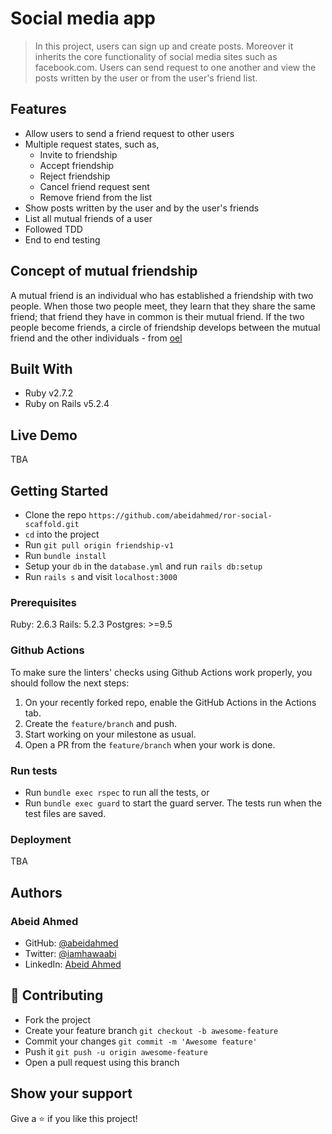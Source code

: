 # Social media app

> In this project, users can sign up and create posts. Moreover it inherits the core functionality of social media sites
> such as facebook.com. Users can send request to one another and view the posts written by the user or from the user's
> friend list.

## Features

- Allow users to send a friend request to other users
- Multiple request states, such as,
  - Invite to friendship
  - Accept friendship
  - Reject friendship
  - Cancel friend request sent
  - Remove friend from the list
- Show posts written by the user and by the user's friends
- List all mutual friends of a user
- Followed TDD
- End to end testing

## Concept of mutual friendship

A mutual friend is an individual who has established a friendship with two
people. When those two people meet, they learn that they share the same friend;
that friend they have in common is their mutual friend. If the two people become
friends, a circle of friendship develops between the mutual friend and the other
individuals - from [oel](https://oureverydaylife.com/mutual-friend-mean-10031289.html#:~:text=A%20mutual%20friend%20is%20an,common%20is%20their%20mutual%20friend.&text=Mutual%20friendships%20are%20commonplace%20in,other%20by%20a%20mutual%20friend.)

## Built With

- Ruby v2.7.2
- Ruby on Rails v5.2.4

## Live Demo

TBA

## Getting Started

- Clone the repo `https://github.com/abeidahmed/ror-social-scaffold.git`
- `cd` into the project
- Run `git pull origin friendship-v1`
- Run `bundle install`
- Setup your `db` in the `database.yml` and run `rails db:setup`
- Run `rails s` and visit `localhost:3000`

### Prerequisites

Ruby: 2.6.3
Rails: 5.2.3
Postgres: >=9.5

### Github Actions

To make sure the linters' checks using Github Actions work properly, you should follow the next steps:

1. On your recently forked repo, enable the GitHub Actions in the Actions tab.
2. Create the `feature/branch` and push.
3. Start working on your milestone as usual.
4. Open a PR from the `feature/branch` when your work is done.

### Run tests

- Run `bundle exec rspec` to run all the tests, or
- Run `bundle exec guard` to start the guard server. The tests run when the test files are saved.

### Deployment

TBA

## Authors

### Abeid Ahmed

- GitHub: [@abeidahmed](https://github.com/abeidahmed)
- Twitter: [@iamhawaabi](https://twitter.com/iamhawaabi)
- LinkedIn: [Abeid Ahmed](https://www.linkedin.com/in/abeidahmed/)

## 🤝 Contributing

- Fork the project
- Create your feature branch `git checkout -b awesome-feature`
- Commit your changes `git commit -m 'Awesome feature'`
- Push it `git push -u origin awesome-feature`
- Open a pull request using this branch

## Show your support

Give a ⭐️ if you like this project!

